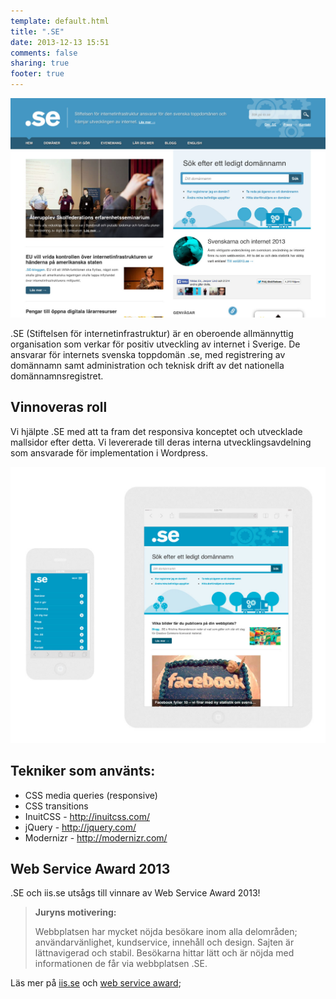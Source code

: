 ```yaml
---
template: default.html
title: ".SE"
date: 2013-12-13 15:51
comments: false
sharing: true
footer: true
---
```

![Skärmdump iis.se](/images/content/projects/iis/screenshot.jpg)

.SE (Stiftelsen för internetinfrastruktur) är en oberoende allmännyttig organisation som verkar för positiv utveckling av internet i Sverige. De ansvarar för internets svenska toppdomän .se, med registrering av domännamn samt administration och teknisk drift av det nationella domännamnsregistret.

## Vinnoveras roll

Vi hjälpte .SE med att ta fram det responsiva konceptet och utvecklade mallsidor efter detta. Vi levererade till deras interna utvecklingsavdelning som ansvarade för implementation i Wordpress.

![Skärmdumpar iis.se](/images/content/projects/iis/responsive.jpg)

## Tekniker som använts:
* CSS media queries (responsive)
* CSS transitions
* InuitCSS - http://inuitcss.com/
* jQuery - http://jquery.com/
* Modernizr - http://modernizr.com/

## Web Service Award 2013
.SE och iis.se utsågs till vinnare av Web Service Award 2013!
> **Juryns motivering:**
>
> Webbplatsen har mycket nöjda besökare inom alla delområden; användarvänlighet, kundservice, innehåll och design. Sajten är lättnavigerad och stabil. Besökarna hittar lätt och är nöjda med informationen de får via webbplatsen .SE.

Läs mer på [iis.se](https://www.iis.se/nyheter/vinst-for-se-i-web-service-award/) och [web service award](http://www.webserviceaward.com/vinnare-2013/);